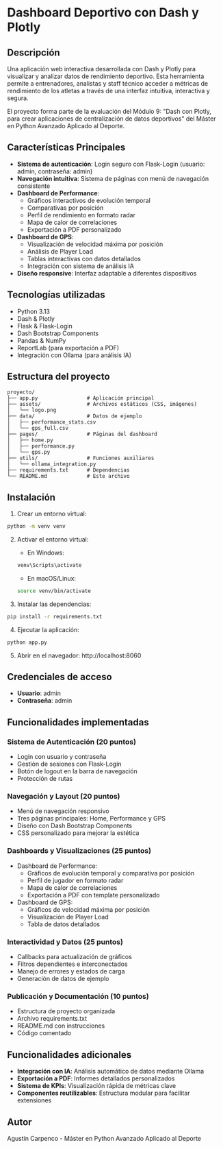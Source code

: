 # Dashboard Deportivo con Dash y Plotly

## Descripción

Una aplicación web interactiva desarrollada con Dash y Plotly para visualizar y analizar datos de rendimiento deportivo. Esta herramienta permite a entrenadores, analistas y staff técnico acceder a métricas de rendimiento de los atletas a través de una interfaz intuitiva, interactiva y segura.

El proyecto forma parte de la evaluación del Módulo 9: "Dash con Plotly, para crear aplicaciones de centralización de datos deportivos" del Máster en Python Avanzado Aplicado al Deporte.

## Características Principales

- **Sistema de autenticación**: Login seguro con Flask-Login (usuario: admin, contraseña: admin)
- **Navegación intuitiva**: Sistema de páginas con menú de navegación consistente
- **Dashboard de Performance**:
  - Gráficos interactivos de evolución temporal
  - Comparativas por posición
  - Perfil de rendimiento en formato radar
  - Mapa de calor de correlaciones
  - Exportación a PDF personalizado
- **Dashboard de GPS**:
  - Visualización de velocidad máxima por posición
  - Análisis de Player Load
  - Tablas interactivas con datos detallados
  - Integración con sistema de análisis IA
- **Diseño responsive**: Interfaz adaptable a diferentes dispositivos

## Tecnologías utilizadas

- Python 3.13
- Dash & Plotly
- Flask & Flask-Login
- Dash Bootstrap Components
- Pandas & NumPy
- ReportLab (para exportación a PDF)
- Integración con Ollama (para análisis IA)

## Estructura del proyecto

```
proyecto/
├── app.py                # Aplicación principal
├── assets/               # Archivos estáticos (CSS, imágenes)
│   └── logo.png
├── data/                 # Datos de ejemplo
│   ├── performance_stats.csv
│   └── gps_full.csv
├── pages/                # Páginas del dashboard
│   ├── home.py
│   ├── performance.py
│   └── gps.py
├── utils/                # Funciones auxiliares
│   └── ollama_integration.py
├── requirements.txt      # Dependencias
└── README.md             # Este archivo
```

## Instalación

1. Crear un entorno virtual:
```bash
python -m venv venv
```

2. Activar el entorno virtual:
   - En Windows:
   ```bash
   venv\Scripts\activate
   ```
   - En macOS/Linux:
   ```bash
   source venv/bin/activate
   ```

3. Instalar las dependencias:
```bash
pip install -r requirements.txt
```

4. Ejecutar la aplicación:
```bash
python app.py
```

5. Abrir en el navegador: http://localhost:8060

## Credenciales de acceso

- **Usuario**: admin
- **Contraseña**: admin

## Funcionalidades implementadas

### Sistema de Autenticación (20 puntos)
- Login con usuario y contraseña
- Gestión de sesiones con Flask-Login
- Botón de logout en la barra de navegación
- Protección de rutas

### Navegación y Layout (20 puntos)
- Menú de navegación responsivo
- Tres páginas principales: Home, Performance y GPS
- Diseño con Dash Bootstrap Components
- CSS personalizado para mejorar la estética

### Dashboards y Visualizaciones (25 puntos)
- Dashboard de Performance:
  - Gráficos de evolución temporal y comparativa por posición
  - Perfil de jugador en formato radar
  - Mapa de calor de correlaciones
  - Exportación a PDF con template personalizado
- Dashboard de GPS:
  - Gráficos de velocidad máxima por posición
  - Visualización de Player Load
  - Tabla de datos detallados

### Interactividad y Datos (25 puntos)
- Callbacks para actualización de gráficos
- Filtros dependientes e interconectados
- Manejo de errores y estados de carga
- Generación de datos de ejemplo

### Publicación y Documentación (10 puntos)
- Estructura de proyecto organizada
- Archivo requirements.txt
- README.md con instrucciones
- Código comentado

## Funcionalidades adicionales

- **Integración con IA**: Análisis automático de datos mediante Ollama
- **Exportación a PDF**: Informes detallados personalizados 
- **Sistema de KPIs**: Visualización rápida de métricas clave
- **Componentes reutilizables**: Estructura modular para facilitar extensiones

## Autor

Agustín Carpenco - Máster en Python Avanzado Aplicado al Deporte